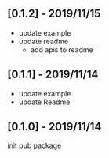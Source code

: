 ## [0.1.2] - 2019/11/15
* update example
* update readme
	* add apis to readme 

## [0.1.1] - 2019/11/14
* update example
* update Readme 

## [0.1.0] - 2019/11/14
init pub package
